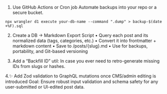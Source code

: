 1. Use GitHub Actions or Cron job
Automate backups into your repo or a secure bucket.
```
npx wrangler d1 execute your-db-name --command ".dump" > backup-$(date +%F).sql
```

2. Create a DB → Markdown Export Script
	•	Query each post and its normalized data (tags, categories, etc.)
	•	Convert it into frontmatter + markdown content
	•	Save to /posts/{slug}.md
	•	Use for backups, portability, and Git-based versioning

3.	Add a “Backfill ID” util:
In case you ever need to retro-generate missing IDs from slugs or hashes.

4.✨ Add Zod validation to GraphQL mutations once CMS/admin editing is introduced
Goal: Ensure robust input validation and schema safety for any user-submitted or UI-edited post data.

